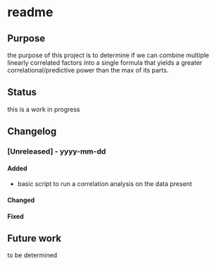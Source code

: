 # readme

## Purpose
the purpose of this project is to determine if we can combine
multiple linearly correlated factors into a single formula that 
yields a greater correlational/predictive power than the max of 
its parts.

## Status
this is a work in progress

## Changelog

### [Unreleased] - yyyy-mm-dd 

#### Added 
- basic script to run a correlation analysis on the data present

#### Changed

#### Fixed


## Future work
to be determined

